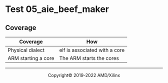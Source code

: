 # Test 05_aie_beef_maker

## Coverage

| Coverage | How |
| -------- | --- |
| Physical dialect | elf is associated with a core |
| ARM starting a core | The ARM starts the cores |

-----

<p align="center">Copyright&copy; 2019-2022 AMD/Xilinx</p>
